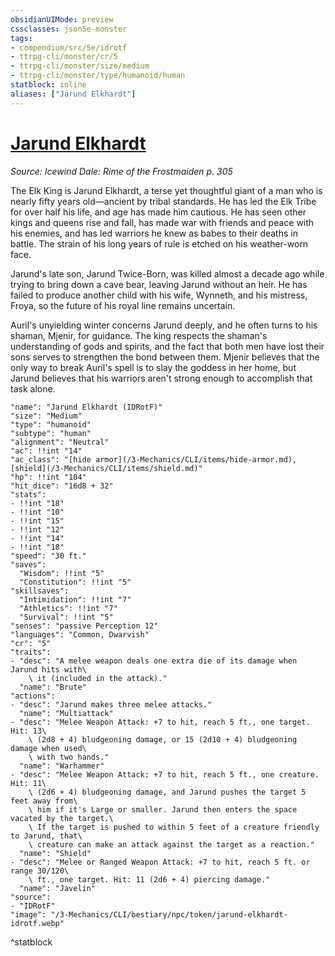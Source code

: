 ```yaml
---
obsidianUIMode: preview
cssclasses: json5e-monster
tags:
- compendium/src/5e/idrotf
- ttrpg-cli/monster/cr/5
- ttrpg-cli/monster/size/medium
- ttrpg-cli/monster/type/humanoid/human
statblock: inline
aliases: ["Jarund Elkhardt"]
---
```

# [Jarund Elkhardt](3-Mechanics\CLI\bestiary\npc/jarund-elkhardt-idrotf.md)
*Source: Icewind Dale: Rime of the Frostmaiden p. 305*  

The Elk King is Jarund Elkhardt, a terse yet thoughtful giant of a man who is nearly fifty years old—ancient by tribal standards. He has led the Elk Tribe for over half his life, and age has made him cautious. He has seen other kings and queens rise and fall, has made war with friends and peace with his enemies, and has led warriors he knew as babes to their deaths in battle. The strain of his long years of rule is etched on his weather-worn face.

Jarund's late son, Jarund Twice-Born, was killed almost a decade ago while trying to bring down a cave bear, leaving Jarund without an heir. He has failed to produce another child with his wife, Wynneth, and his mistress, Froya, so the future of his royal line remains uncertain.

Auril's unyielding winter concerns Jarund deeply, and he often turns to his shaman, Mjenir, for guidance. The king respects the shaman's understanding of gods and spirits, and the fact that both men have lost their sons serves to strengthen the bond between them. Mjenir believes that the only way to break Auril's spell is to slay the goddess in her home, but Jarund believes that his warriors aren't strong enough to accomplish that task alone.

```statblock
"name": "Jarund Elkhardt (IDRotF)"
"size": "Medium"
"type": "humanoid"
"subtype": "human"
"alignment": "Neutral"
"ac": !!int "14"
"ac_class": "[hide armor](/3-Mechanics/CLI/items/hide-armor.md), [shield](/3-Mechanics/CLI/items/shield.md)"
"hp": !!int "104"
"hit_dice": "16d8 + 32"
"stats":
- !!int "18"
- !!int "10"
- !!int "15"
- !!int "12"
- !!int "14"
- !!int "18"
"speed": "30 ft."
"saves":
  "Wisdom": !!int "5"
  "Constitution": !!int "5"
"skillsaves":
  "Intimidation": !!int "7"
  "Athletics": !!int "7"
  "Survival": !!int "5"
"senses": "passive Perception 12"
"languages": "Common, Dwarvish"
"cr": "5"
"traits":
- "desc": "A melee weapon deals one extra die of its damage when Jarund hits with\
    \ it (included in the attack)."
  "name": "Brute"
"actions":
- "desc": "Jarund makes three melee attacks."
  "name": "Multiattack"
- "desc": "Melee Weapon Attack: +7 to hit, reach 5 ft., one target. Hit: 13\
    \ (2d8 + 4) bludgeoning damage, or 15 (2d10 + 4) bludgeoning damage when used\
    \ with two hands."
  "name": "Warhammer"
- "desc": "Melee Weapon Attack: +7 to hit, reach 5 ft., one creature. Hit: 11\
    \ (2d6 + 4) bludgeoning damage, and Jarund pushes the target 5 feet away from\
    \ him if it's Large or smaller. Jarund then enters the space vacated by the target.\
    \ If the target is pushed to within 5 feet of a creature friendly to Jarund, that\
    \ creature can make an attack against the target as a reaction."
  "name": "Shield"
- "desc": "Melee or Ranged Weapon Attack: +7 to hit, reach 5 ft. or range 30/120\
    \ ft., one target. Hit: 11 (2d6 + 4) piercing damage."
  "name": "Javelin"
"source":
- "IDRotF"
"image": "/3-Mechanics/CLI/bestiary/npc/token/jarund-elkhardt-idrotf.webp"
```
^statblock